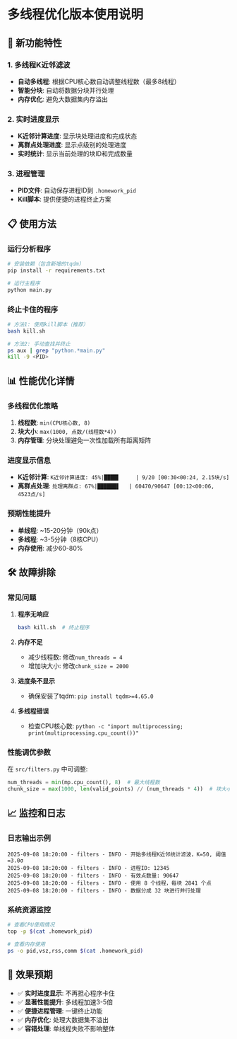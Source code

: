 # 多线程优化版本使用说明

## 🚀 新功能特性

### 1. 多线程K近邻滤波
- **自动多线程**: 根据CPU核心数自动调整线程数（最多8线程）
- **智能分块**: 自动将数据分块并行处理
- **内存优化**: 避免大数据集内存溢出

### 2. 实时进度显示
- **K近邻计算进度**: 显示块处理进度和完成状态
- **离群点处理进度**: 显示点级别的处理进度
- **实时统计**: 显示当前处理的块ID和完成数量

### 3. 进程管理
- **PID文件**: 自动保存进程ID到 `.homework_pid`
- **Kill脚本**: 提供便捷的进程终止方案

## 📋 使用方法

### 运行分析程序
```bash
# 安装依赖（包含新增的tqdm）
pip install -r requirements.txt

# 运行主程序
python main.py
```

### 终止卡住的程序
```bash
# 方法1: 使用kill脚本（推荐）
bash kill.sh

# 方法2: 手动查找并终止
ps aux | grep "python.*main.py"
kill -9 <PID>
```

## 📊 性能优化详情

### 多线程优化策略
1. **线程数**: `min(CPU核心数, 8)` 
2. **块大小**: `max(1000, 点数/(线程数*4))`
3. **内存管理**: 分块处理避免一次性加载所有距离矩阵

### 进度显示信息
- **K近邻计算**: `K近邻计算进度: 45%|████▌     | 9/20 [00:30<00:24, 2.15块/s]`
- **离群点处理**: `处理离群点: 67%|██████▋   | 60470/90647 [00:12<00:06, 4523点/s]`

### 预期性能提升
- **单线程**: ~15-20分钟（90k点）
- **多线程**: ~3-5分钟（8核CPU）
- **内存使用**: 减少60-80%

## 🛠️ 故障排除

### 常见问题

1. **程序无响应**
   ```bash
   bash kill.sh  # 终止程序
   ```

2. **内存不足**
   - 减少线程数: 修改`num_threads = 4`
   - 增加块大小: 修改`chunk_size = 2000`

3. **进度条不显示**
   - 确保安装了tqdm: `pip install tqdm>=4.65.0`

4. **多线程错误**
   - 检查CPU核心数: `python -c "import multiprocessing; print(multiprocessing.cpu_count())"`

### 性能调优参数

在 `src/filters.py` 中可调整:
```python
num_threads = min(mp.cpu_count(), 8)  # 最大线程数
chunk_size = max(1000, len(valid_points) // (num_threads * 4))  # 块大小
```

## 📈 监控和日志

### 日志输出示例
```
2025-09-08 18:20:00 - filters - INFO - 开始多线程K近邻统计滤波，K=50, 阈值=3.0σ
2025-09-08 18:20:00 - filters - INFO - 进程ID: 12345
2025-09-08 18:20:00 - filters - INFO - 有效点数量: 90647
2025-09-08 18:20:00 - filters - INFO - 使用 8 个线程，每块 2841 个点
2025-09-08 18:20:00 - filters - INFO - 数据分成 32 块进行并行处理
```

### 系统资源监控
```bash
# 查看CPU使用情况
top -p $(cat .homework_pid)

# 查看内存使用
ps -o pid,vsz,rss,comm $(cat .homework_pid)
```

## 🎯 效果预期

- ✅ **实时进度显示**: 不再担心程序卡住
- ✅ **显著性能提升**: 多线程加速3-5倍
- ✅ **便捷进程管理**: 一键终止功能
- ✅ **内存优化**: 处理大数据集不溢出
- ✅ **容错处理**: 单线程失败不影响整体